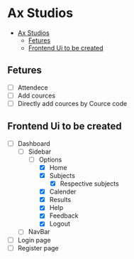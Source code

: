 # Ax Studios

- [Ax Studios](#ax-studios)
  - [Fetures](#fetures)
  - [Frontend Ui to be created](#frontend-ui-to-be-created)

## Fetures

- [ ] Attendece
- [ ] Add cources
- [ ] Directly add cources by Cource code

## Frontend Ui to be created

- [ ] Dashboard
  - [ ] Sidebar
    - [ ] Options
      - [X] Home
      - [X] Subjects
        - [x] Respective subjects
      - [X] Calender
      - [X] Results
      - [X] Help
      - [X] Feedback
      - [X] Logout
  - [ ] NavBar
- [ ] Login page
- [ ] Register page
